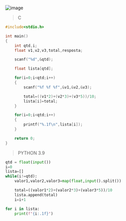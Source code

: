 ![image](https://github.com/lufffe/Beecrowd/assets/90646635/df95fc66-f65b-4f9c-b8e2-686c2f1af230)

>C
```C
#include<stdio.h>

int main()
{
	int qtd,i;
	float v1,v2,v3,total,resposta;

	scanf("%d",&qtd);

	float lista[qtd];

	for(i=0;i<qtd;i++)
	{
		scanf("%f %f %f",&v1,&v2,&v3);

		total=((v1*2)+(v2*3)+(v3*5))/10;
		lista[i]=total;
	}    

	for(i=0;i<qtd;i++)
	{
		printf("%.1f\n",lista[i]);
	}

	return 0;
}
```

>PYTHON 3.9
```Python 3.9
qtd = float(input())
i=0
lista=[]
while(i!=qtd):
	valor1,valor2,valor3=map(float,input().split())

	total=((valor1*2)+(valor2*3)+(valor3*5))/10
	lista.append(total)
	i=i+1

for i in lista:
	print(f"{i:.1f}")
```
